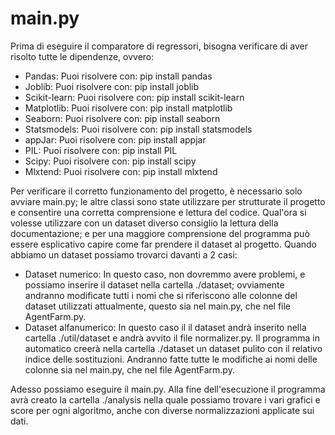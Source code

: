 # main.py
Prima di eseguire il comparatore di regressori, bisogna verificare di aver risolto tutte le dipendenze, ovvero:
- Pandas: Puoi risolvere con: pip install pandas
- Joblib: Puoi risolvere con: pip install joblib
- Scikit-learn: Puoi risolvere con: pip install scikit-learn
- Matplotlib: Puoi risolvere con: pip install matplotlib
- Seaborn: Puoi risolvere con: pip install seaborn
- Statsmodels: Puoi risolvere con: pip install statsmodels
- appJar: Puoi risolvere con: pip install appjar
- PIL: Puoi risolvere con: pip install PIL
- Scipy: Puoi risolvere con: pip install scipy
- Mlxtend: Puoi risolvere con: pip install mlxtend

Per verificare il corretto funzionamento del progetto, è necessario solo avviare main.py; le altre classi sono state utilizzare per strutturate il progetto e consentire una corretta comprensione e lettura del codice.
Qual'ora si volesse utilizzare con un dataset diverso consiglio la lettura della documentazione; e per una maggiore comprensione del programma può essere esplicativo capire come far prendere il dataset al progetto. Quando abbiamo un dataset possiamo trovarci davanti a 2 casi:
- Dataset numerico: In questo caso, non dovremmo avere problemi, e possiamo inserire il dataset nella cartella ./dataset; ovviamente andranno modificate tutti i nomi che si riferiscono alle colonne del dataset utilizzati attualmente, questo sia nel main.py, che nel file AgentFarm.py.
- Dataset alfanumerico: In questo caso il il dataset andrà inserito nella cartella ./util/dataset e andrà avvito il file normalizer.py. Il programma in automatico creerà nella cartella ./dataset un dataset pulito con il relativo indice delle sostituzioni. Andranno fatte tutte le modifiche ai nomi delle colonne sia nel main.py, che nel file AgentFarm.py.

Adesso possiamo eseguire il main.py. Alla fine dell'esecuzione il programma avrà creato la cartella ./analysis nella quale possiamo trovare i vari grafici e score per ogni algoritmo, anche con diverse normalizzazioni applicate sui dati.
